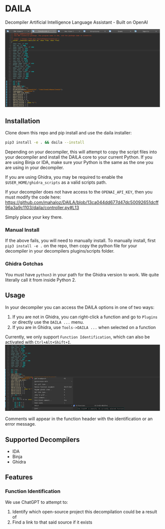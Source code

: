 # DAILA 
Decompiler Artificial Intelligence Language Assistant - Built on OpenAI

![](./assets/daila-ida.png)

## Installation
Clone down this repo and pip install and use the daila installer:
```bash
pip3 install -e . && daila --install 
```

Depending on your decompiler, this will attempt to copy the script files into your decompiler and install
the DAILA core to your current Python. If you are using Binja or IDA, make sure your Python is the same 
as the one you are using in your decompiler. 

If you are using Ghidra, you may be required to enable the `$USER_HOME/ghidra_scripts` as a valid 
scripts path. 

If your decompiler does not have access to the `OPENAI_API_KEY`, then you must modify the code here:
https://github.com/mahaloz/DAILA/blob/13ca044dd677d47dc50092651dcff96a3a9c1103/daila/controller.py#L13

Simply place your key there. 


### Manual Install
If the above fails, you will need to manually install.
To manually install, first `pip3 install -e .` on the repo, then copy the python file for your decompiler in your 
decompilers plugins/scripts folder. 

### Ghidra Gotchas
You must have `python3` in your path for the Ghidra version to work. We quite literally call it from inside Python 2.

## Usage
In your decompiler you can access the DAILA options in one of two ways:
1. If you are not in Ghidra, you can right-click a function and go to `Plugins` or directly use the `DAILA ...` menu.
2. If you are in Ghidra, use `Tools->DAILA ...` when selected on a function

Currently, we only support `Function Identification`, which can also be activated with `Ctrl+Alt+Shift+I`.
![](./assets/daila_ida_2.png)

Comments will appear in the function header with the identification or an error message.

## Supported Decompilers
- IDA
- Binja
- Ghidra

## Features
### Function Identification
We use ChatGPT to attempt to:
1. Identify which open-source project this decompilation could be a result of 
2. Find a link to that said source if it exists 
